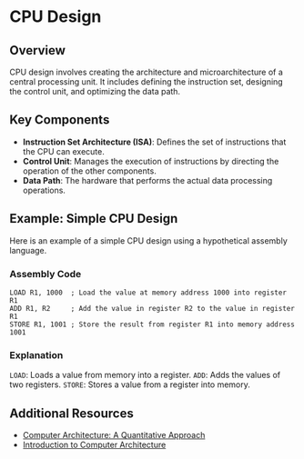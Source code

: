 # CPU Design

## Overview
CPU design involves creating the architecture and microarchitecture of a central processing unit. It includes defining the instruction set, designing the control unit, and optimizing the data path.

## Key Components
- **Instruction Set Architecture (ISA)**: Defines the set of instructions that the CPU can execute.
- **Control Unit**: Manages the execution of instructions by directing the operation of the other components.
- **Data Path**: The hardware that performs the actual data processing operations.

## Example: Simple CPU Design
Here is an example of a simple CPU design using a hypothetical assembly language.

### Assembly Code
```assembly
LOAD R1, 1000  ; Load the value at memory address 1000 into register R1
ADD R1, R2     ; Add the value in register R2 to the value in register R1
STORE R1, 1001 ; Store the result from register R1 into memory address 1001
```

### Explanation
`LOAD`: Loads a value from memory into a register.
`ADD`: Adds the values of two registers.
`STORE`: Stores a value from a register into memory.


## Additional Resources
- [Computer Architecture: A Quantitative Approach](https://www.elsevier.com/books/computer-architecture/hennessy/978-0-12-383872-8)
- [Introduction to Computer Architecture](https://www.coursera.org/learn/comparch)